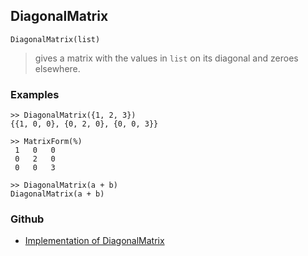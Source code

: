 ## DiagonalMatrix

```
DiagonalMatrix(list)
```

> gives a matrix with the values in `list` on its diagonal and zeroes elsewhere.

### Examples

```
>> DiagonalMatrix({1, 2, 3})
{{1, 0, 0}, {0, 2, 0}, {0, 0, 3}}

>> MatrixForm(%)
 1   0   0
 0   2   0
 0   0   3
 
>> DiagonalMatrix(a + b)
DiagonalMatrix(a + b)
```
### Github
* [Implementation of DiagonalMatrix](https://github.com/axkr/symja_android_library/blob/master/symja_android_library/matheclipse-core/src/main/java/org/matheclipse/core/builtin/LinearAlgebra.java#L1043) 
